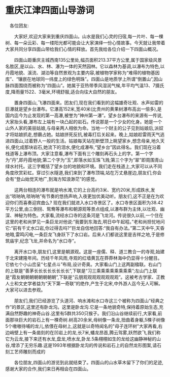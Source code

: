 # 重庆江津四面山导游词
　各位团友:

　　大家好,欢迎大家来到重庆四面山。山水是我们心灵的归宿,每一片叶、每一棵树、每一朵云彩、每一缕阳光都可能会让大家演绎一份心情故事。今天就让我带着大家共同分享四面山带给我们心情的释放。首先我给各位介绍一下四面山概况。

　　四面山距重庆主城西南135公里处,幅员面积213.37平方公里,属于国家级风景名胜区,是以山、水、林、瀑为一体的天然园林。它以森林为基调,以瀑布为特色,以丹霞地貌、溪流、湖泊等自然景观为主要内容,被植物学家称为“难得的植物基因库”、“镶嵌在地球同一纬度上的绿色明珠”。四面山是地质学上所谓“倒置山”,因山脉四面围绕而被称为“四面山”。她属于亚热带季风湿润气候,年平均气温13、7摄氏度,降雨量1522、3毫米,环境舒服,适合向往大自然的朋友。

　　置身四面山,飞瀑四面来。团友们,现在我们看到的这幅雄奇壮观、水声如雷的巨瀑就是望乡台瀑布。它瀑高152米,宽40米(比贵州的黄果树瀑布高出一倍多),是国内迄今为止发现的第一高瀑,被誉为“神州第一瀑”。望乡台瀑布的来源有一传说,大家抬头看,瀑布左上端有一块凸起的岩石。传说那是一个少女的化身。她是一个山外人家的美丽姑娘,与母亲两人相依为命。当地一个财主的公子见到姑娘后,派奴才将姑娘抓走,想霸占她。姑娘拼死反抗,被毒打后关起来。晚上,姑娘趁雷雨天气逃进四面山,过着野人一般的生活。姑娘每天站在断壁顶上眺望家乡,想念母亲,地久天长,便化成那块岩石,她流下的泪水,便化成瀑布,“望乡台”因此得名。我们现在沿着栈道等上瀑布顶。大家注意看,瀑布下面有三个雕刻再石头上的字。第一个字为“丹”,即丹霞地貌;第二个字为“玉”,即落水如玉珠飞溅;第三个字为“翠”即周围青山绿水衬托。这三字概括了望乡台的地貌和环境。我们走在栈道上,大家可以从不同角度欣赏彩虹。穿过引水隧道,我们来到了瀑布顶端,站在万丈悬崖边,朋友们,你会会有“登山始觉天地广,到海方知浪渺茫”的感觉。

　　这两台相连的瀑布就是响水滩,它的上台高约3米、宽约20米,形成跌水,发出“唢呐呐,唢呐呐”有节奏的悠扬声响,入夜更加优美动听。朋友们,这不正是在为欢迎你们而喜奏迎宾曲么? 现在我们就进入水口寺景区了。水口寺景区面积为38.42平方公里,由三倒拐、鸳鸯等瀑布和朝源观等景点组成,以瀑布群为主体,以壮观、幽深、神秘为特色。大家看,流经水口寺的这条河是飞龙河。传说很久以前,一个住在这里的老和尚梦见一条巨龙对他说:“我要到东海去,明日中午起程。”老和尚担忧地问它:“前有千丈水口岩,你过得去吗?”巨龙自信地回答:“我自有办法。”第二天中午,天昏地暗,雷鸣闪电,一条巨龙飞身跃下了水口岩。后来人们都说这里是吉祥之地,于是修筑庙宇,纪念飞龙,并命名为“水口寺”。

　　离开水口寺,朋友们,这里是朝源观。这是一座儒、释、道三教合一的寺观,始建于北宋建隆年间。历经千年风雨,寺观的红墙黄瓦在莽莽林海中仍显得十分醒目。它依七个小山峦呈“七星点斗”布局,设计奇奥。大家看山门上这两副楹联。右山门的上联是“善茅长长长长长长长长”,下联是“习三乘乘乘乘乘乘乘乘”;左山门上联是“霞友朝朝朝朝朝朝朝朝”,下联是“云朋观观观观观观观观”。这被考古学家、正教人士和文史学者益为“天下第一奇联”的绝作,产生于北宋,中外游人迄今无人可解。大家可以进去参观。

　　朋友们,我们已经游览了头道河、响水滩和水口寺这三个被称为四面山“经典之作”的景区,这里还有卧龙沟。这里是卧龙沟.它是一条地貌奇特,保持着原始生态,充满自然野趣的神奇山谷.这里有5群共350只猴子。我们沿山谷继续前行,大家看,前面那块巨大的岩石上有一棵奇树.树高20余米,母树像一条龙,扭曲着身躯,5棵子树像5个嗷嗷待哺的龙儿,依偎在母树上,这就是以奇特闻名的"母子连环树"大家再看,右边峭壁上有一条凿刻的在凹岩上的龙,长7米,蟠龙昂首,腾云驾雾,跃然欲飞,我们称它为云龙,接下来还有水龙,盘龙,喷水龙,卧龙.5条栩栩如生的龙给这幽静神秘的山谷,增添了无穷乐趣.这是1993年根据卧龙沟的传说和岩石上的自然龙形图案,请石刻工艺师雕刻而成的

　　各位朋友,四面山的游览到此就结束了。四面山的山水草木留下了你们的足迹,感谢大家的合作,我们来日再相会在四面山。

